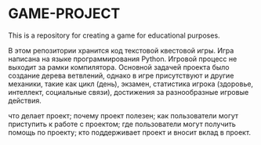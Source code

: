 # GAME-PROJECT
This is a repository for creating a game for educational purposes.

В этом репозитории хранится код текстовой квестовой игры.
Игра написана на языке программирования Python. Игровой процесс не выходит за рамки компилятора.
Основной задачей проекта было создание дерева ветвлений, однако в игре присутствуют и другие механики, такие как цикл (день), экзамен, статистика игрока (здоровье, интеллект, социальные связи), достижения за разнообразные игровые действия.

что делает проект;
почему проект полезен;
как пользователи могут приступить к работе с проектом;
где пользователи могут получить помощь по проекту;
кто поддерживает проект и вносит вклад в проект.
